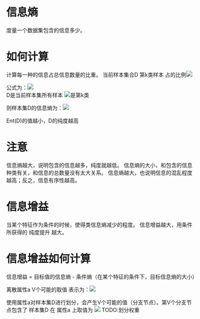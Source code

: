 # 信息熵
度量一个数据集包含的信息多少。

# 如何计算
计算每一种的信息占总信息数量的比重。
当前样本集合D
第k类样本
占的比例<img src="https://github.com/BeGentleman/Machine_Learning/blob/main/img/%E4%BF%A1%E6%81%AF%E7%86%B5%E5%85%AC%E5%BC%8F.png?raw=true"></img>

公式为：<img src="https://github.com/BeGentleman/Machine_Learning/blob/main/img/%E4%BF%A1%E6%81%AF%E7%86%B5%E5%85%AC%E5%BC%8F.png?raw=true"></img>  
D是当前样本集所有样本
<img src="https://github.com/BeGentleman/Machine_Learning/blob/main/img/%E7%AC%ACk%E7%B1%BB%E6%A0%B7%E6%9C%AC%E6%95%B0%E9%87%8F.png?raw=true"></src>是第k类  

则样本集D的信息熵为：<img src="https://github.com/BeGentleman/Machine_Learning/blob/main/img/%E6%A0%B7%E6%9C%AC%E9%9B%86D%E7%9A%84%E4%BF%A1%E6%81%AF%E7%86%B5.png?raw=true"></src>

Ent(D)的值越小，D的纯度越高

# 注意
信息熵越大，说明包含的信息越多，纯度就越低。
信息熵的大小，和包含的信息种类有关，和信息的总数量没有太大关系。
信息熵越大，也说明信息的混乱程度越高；反之，信息有序性越高。

# 信息增益
当某个特征作为条件的时候，使得类信息熵减少的程度。
信息增益越大，用条件所获得的 纯度提升  越大。

# 信息增益如何计算
信息增益 = 目标值的信息熵 - 条件熵（在某个特征的条件下，目标信息熵的大小）

离散属性a
V个可能的取值
表示为：<img src="https://github.com/BeGentleman/Machine_Learning/blob/main/img/%E7%A6%BB%E6%95%A3%E5%B1%9E%E6%80%A7a%E6%9C%89V%E4%B8%AA%E5%8F%AF%E8%83%BD%E7%9A%84%E5%8F%96%E5%80%BC.png?raw=true"></img>

使用属性a对样本集D进行划分，会产生V个可能的值（分支节点）。第V个分支节点包含了 样本集D 在 属性a 上取值为 <img src="https://github.com/BeGentleman/Machine_Learning/blob/main/img/a%E5%B1%9E%E6%80%A7v%E7%9A%84%E5%8F%96%E5%80%BC.png?raw=true"></img>
TODO:划分权重
 

